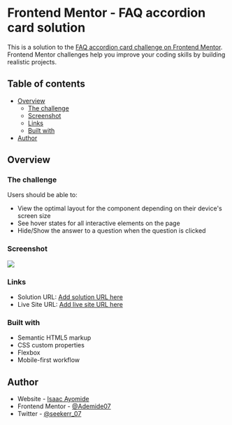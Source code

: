 # Frontend Mentor - FAQ accordion card solution

This is a solution to the [FAQ accordion card challenge on Frontend Mentor](https://www.frontendmentor.io/challenges/faq-accordion-card-XlyjD0Oam). Frontend Mentor challenges help you improve your coding skills by building realistic projects. 

## Table of contents

- [Overview](#overview)
  - [The challenge](#the-challenge)
  - [Screenshot](#screenshot)
  - [Links](#links)
  - [Built with](#built-with)
- [Author](#author)


## Overview

### The challenge

Users should be able to:

- View the optimal layout for the component depending on their device's screen size
- See hover states for all interactive elements on the page
- Hide/Show the answer to a question when the question is clicked

### Screenshot

![](./screenshot.jpg)

### Links

- Solution URL: [Add solution URL here](https://github.com/Isaacayomi/FAQ-Accordion)
- Live Site URL: [Add live site URL here](https://faq-accordion-puce.vercel.app/)


### Built with

- Semantic HTML5 markup
- CSS custom properties
- Flexbox
- Mobile-first workflow

## Author

- Website - [Isaac Ayomide](https://github.com/Isaacayomi)
- Frontend Mentor - [@Ademide07](https://www.frontendmentor.io/profile/Ademide07)
- Twitter - [@seekerr_07](https://www.twitter.com/seekerr_07)
